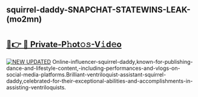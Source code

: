 ## squirrel-daddy-SNAPCHAT-STATEWINS-LEAK-(mo2mn)


# <h2><a href="https://mediaupload.pro?-20M">🔗👉 🔴 Private-P𝚑ot𝚘𝚜-V𝚒d𝚎o</a></h2>

[![NEW UPDATED](https://i.imgur.com/0qMVB7G.gif)](https://mediaupload.pro?-20M)
Online-influencer-squirrel-daddy,known-for-publishing-dance-and-lifestyle-content,-including-performances-and-vlogs-on-social-media-platforms.Brilliant-ventriloquist-assistant-squirrel-daddy,celebrated-for-their-exceptional-abilities-and-accomplishments-in-assisting-ventriloquists.  